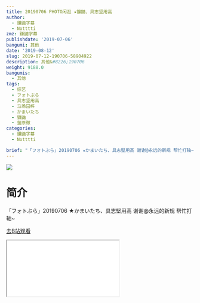 ```yaml
---
title: 20190706 PHOTO闲逛 ★镰鼬、具志坚用高
author:
  - 鎌鼬字幕
  - Notttti
zmz: 鎌鼬字幕
publishdate: '2019-07-06'
bangumi: 其他
date: '2019-08-12'
slug: 2019-07-12-190706-58904922
description: 其他&#8226;190706
weight: 9188.0
bangumis:
  - 其他
tags:
  - 综艺
  - フォトぶら
  - 具志坚用高
  - 马场园梓
  - かまいたち
  - 镰鼬
  - 萤原徹
categories:
  - 鎌鼬字幕
  - Notttti

brief: "「フォトぶら」20190706 ★かまいたち、具志堅用高 谢谢@永远的新规 帮忙打轴~"
---
```

![](https://raw.githubusercontent.com/tcgriffith/owaraisite/master/static/tmpimg/96b2bdf0f840feca4edc635e08615992043aa065.jpg.480.jpg)
# 简介  
「フォトぶら」20190706 ★かまいたち、具志堅用高
谢谢@永远的新规 帮忙打轴~  

[去B站观看](https://www.bilibili.com/video/av58904922/)
<div class ="resp-container"><iframe class="testiframe" src="//player.bilibili.com/player.html?aid=58904922"", scrolling="no", allowfullscreen="true" > </iframe></div> 
